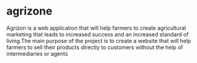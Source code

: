 # agrizone
Agrizon is a web application that
will help farmers to create agricultural marketing that
leads to increased success and an increased standard
of living.The main purpose of the project is to create
a website that will help farmers to sell their products
directly to customers without the help of
intermediaries or agents
